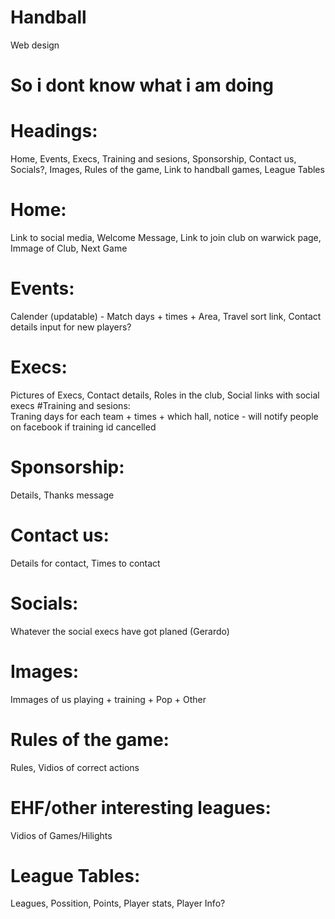 # Handball  
Web design  
# So i dont know what i am doing  

# Headings:  
Home, Events, Execs, Training and sesions, Sponsorship, Contact us, Socials?, Images, Rules of the game, Link to handball games, League Tables  
# Home:  
Link to social media, Welcome Message, Link to join club on warwick page, Immage of Club, Next Game  
# Events:  
Calender (updatable) - Match days + times + Area, Travel sort link, Contact details input for new players?  
# Execs:  
Pictures of Execs, Contact details, Roles in the club, Social links with social execs
#Training and sesions:  
Traning days for each team + times + which hall, notice - will notify people on facebook if training id cancelled  
# Sponsorship:  
Details, Thanks message  
# Contact us:  
Details for contact, Times to contact  
# Socials:  
Whatever the social execs have got planed (Gerardo)  
# Images:  
Immages of us playing + training + Pop + Other  
# Rules of the game:  
Rules, Vidios of correct actions  
# EHF/other interesting leagues:  
Vidios of Games/Hilights  
# League Tables:  
Leagues, Possition, Points, Player stats, Player Info?  
